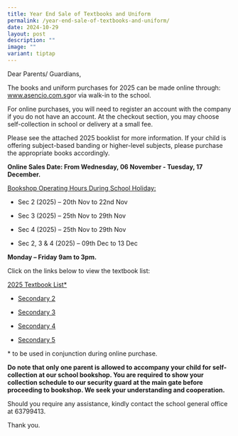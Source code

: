 ```yaml
---
title: Year End Sale of Textbooks and Uniform
permalink: /year-end-sale-of-textbooks-and-uniform/
date: 2024-10-29
layout: post
description: ""
image: ""
variant: tiptap
---
```

<p>Dear Parents/ Guardians,</p>
<p>The books and uniform purchases for 2025 can be made online through:
<a href="http://www.asencio.com.sg/" rel="noopener noreferrer nofollow" target="_blank">www.asencio.com.sg</a>or via walk-in to the school.</p>
<p>For online purchases, you will need to register an account with the company
if you do not have an account. At the checkout section, you may choose
self-collection in school or delivery at a small fee.</p>
<p>Please see the attached 2025 booklist for more information. If your child
is offering subject-based banding or higher-level subjects, please purchase
the appropriate books accordingly.</p>
<p></p>
<p><strong>Online Sales Date: From Wednesday, 06 November - Tuesday, 17 December.</strong>
</p>
<p><u>Bookshop Operating Hours During School Holiday:</u>
</p>
<ul data-tight="true" class="tight">
<li>
<p>Sec 2 (2025) – 20th Nov to 22nd Nov</p>
</li>
<li>
<p>Sec 3 (2025) – 25th Nov to 29th Nov</p>
</li>
<li>
<p>Sec 4 (2025) – 25th Nov to 29th Nov</p>
</li>
<li>
<p>Sec 2, 3 &amp; 4 (2025) – 09th Dec to 13 Dec</p>
</li>
</ul>
<p><strong>Monday – Friday 9am to 3pm.</strong>
</p>
<p></p>
<p>Click on the links below to view the textbook list:</p>
<p><u>2025 Textbook List*</u>
</p>
<ul data-tight="true" class="tight">
<li>
<p><a href="/files/Bukit_Batok_Secondary_School_Booklist_2025_Sec_2.pdf" rel="noopener noreferrer nofollow" target="_blank">Secondary 2</a>
</p>
</li>
<li>
<p><a href="/files/Bukit_Batok_Secondary_School_Booklist_2025_Sec_3.pdf" rel="noopener noreferrer nofollow" target="_blank">Secondary 3</a>
</p>
</li>
<li>
<p><a href="/files/Bukit_Batok_Secondary_School_Booklist_2025_Sec_4.pdf" rel="noopener noreferrer nofollow" target="_blank">Secondary 4</a>
</p>
</li>
<li>
<p><a href="/files/Bukit_Batok_Secondary_School_Booklist_2025_Sec_5.pdf" rel="noopener noreferrer nofollow" target="_blank">Secondary 5</a>
</p>
</li>
</ul>
<p>* to be used in conjunction during online purchase.</p>
<p></p>
<p><strong>Do note that only one parent is allowed to accompany your child for self-collection at our school bookshop. You are required to show your collection schedule to our security guard at the main gate before proceeding to bookshop. We seek your understanding and cooperation.</strong>
</p>
<p>Should you require any assistance, kindly contact the school general office
at 63799413.</p>
<p>Thank you.</p>